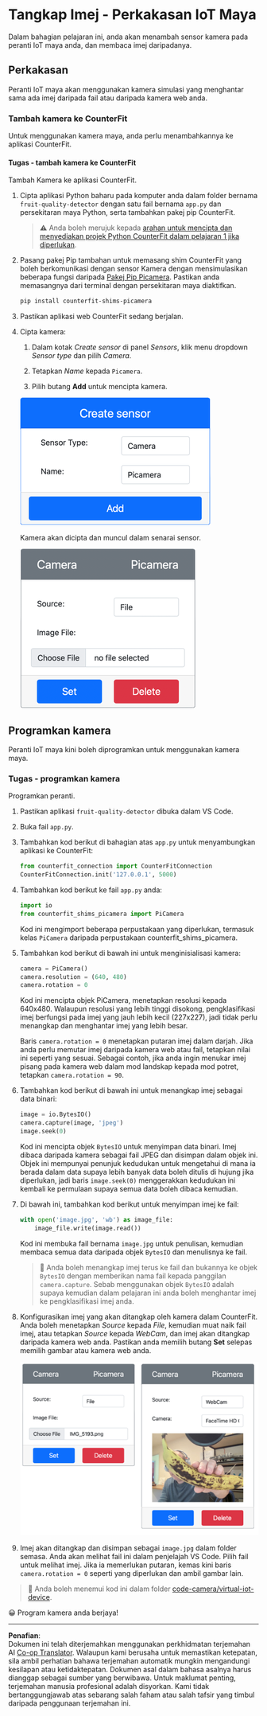 <!--
CO_OP_TRANSLATOR_METADATA:
{
  "original_hash": "3ba7150ffc4a6999f6c3cfb4906ec7df",
  "translation_date": "2025-08-27T23:01:27+00:00",
  "source_file": "4-manufacturing/lessons/2-check-fruit-from-device/virtual-device-camera.md",
  "language_code": "ms"
}
-->
# Tangkap Imej - Perkakasan IoT Maya

Dalam bahagian pelajaran ini, anda akan menambah sensor kamera pada peranti IoT maya anda, dan membaca imej daripadanya.

## Perkakasan

Peranti IoT maya akan menggunakan kamera simulasi yang menghantar sama ada imej daripada fail atau daripada kamera web anda.

### Tambah kamera ke CounterFit

Untuk menggunakan kamera maya, anda perlu menambahkannya ke aplikasi CounterFit.

#### Tugas - tambah kamera ke CounterFit

Tambah Kamera ke aplikasi CounterFit.

1. Cipta aplikasi Python baharu pada komputer anda dalam folder bernama `fruit-quality-detector` dengan satu fail bernama `app.py` dan persekitaran maya Python, serta tambahkan pakej pip CounterFit.

    > ⚠️ Anda boleh merujuk kepada [arahan untuk mencipta dan menyediakan projek Python CounterFit dalam pelajaran 1 jika diperlukan](../../../1-getting-started/lessons/1-introduction-to-iot/virtual-device.md).

1. Pasang pakej Pip tambahan untuk memasang shim CounterFit yang boleh berkomunikasi dengan sensor Kamera dengan mensimulasikan beberapa fungsi daripada [Pakej Pip Picamera](https://pypi.org/project/picamera/). Pastikan anda memasangnya dari terminal dengan persekitaran maya diaktifkan.

    ```sh
    pip install counterfit-shims-picamera
    ```

1. Pastikan aplikasi web CounterFit sedang berjalan.

1. Cipta kamera:

    1. Dalam kotak *Create sensor* di panel *Sensors*, klik menu dropdown *Sensor type* dan pilih *Camera*.

    1. Tetapkan *Name* kepada `Picamera`.

    1. Pilih butang **Add** untuk mencipta kamera.

    ![Tetapan kamera](../../../../../translated_images/counterfit-create-camera.a5de97f59c0bd3cbe0416d7e89a3cfe86d19fbae05c641c53a91286412af0a34.ms.png)

    Kamera akan dicipta dan muncul dalam senarai sensor.

    ![Kamera dicipta](../../../../../translated_images/counterfit-camera.001ec52194c8ee5d3f617173da2c79e1df903d10882adc625cbfc493525125d4.ms.png)

## Programkan kamera

Peranti IoT maya kini boleh diprogramkan untuk menggunakan kamera maya.

### Tugas - programkan kamera

Programkan peranti.

1. Pastikan aplikasi `fruit-quality-detector` dibuka dalam VS Code.

1. Buka fail `app.py`.

1. Tambahkan kod berikut di bahagian atas `app.py` untuk menyambungkan aplikasi ke CounterFit:

    ```python
    from counterfit_connection import CounterFitConnection
    CounterFitConnection.init('127.0.0.1', 5000)
    ```

1. Tambahkan kod berikut ke fail `app.py` anda:

    ```python
    import io
    from counterfit_shims_picamera import PiCamera
    ```

    Kod ini mengimport beberapa perpustakaan yang diperlukan, termasuk kelas `PiCamera` daripada perpustakaan counterfit_shims_picamera.

1. Tambahkan kod berikut di bawah ini untuk menginisialisasi kamera:

    ```python
    camera = PiCamera()
    camera.resolution = (640, 480)
    camera.rotation = 0
    ```

    Kod ini mencipta objek PiCamera, menetapkan resolusi kepada 640x480. Walaupun resolusi yang lebih tinggi disokong, pengklasifikasi imej berfungsi pada imej yang jauh lebih kecil (227x227), jadi tidak perlu menangkap dan menghantar imej yang lebih besar.

    Baris `camera.rotation = 0` menetapkan putaran imej dalam darjah. Jika anda perlu memutar imej daripada kamera web atau fail, tetapkan nilai ini seperti yang sesuai. Sebagai contoh, jika anda ingin menukar imej pisang pada kamera web dalam mod landskap kepada mod potret, tetapkan `camera.rotation = 90`.

1. Tambahkan kod berikut di bawah ini untuk menangkap imej sebagai data binari:

    ```python
    image = io.BytesIO()
    camera.capture(image, 'jpeg')
    image.seek(0)
    ```

    Kod ini mencipta objek `BytesIO` untuk menyimpan data binari. Imej dibaca daripada kamera sebagai fail JPEG dan disimpan dalam objek ini. Objek ini mempunyai penunjuk kedudukan untuk mengetahui di mana ia berada dalam data supaya lebih banyak data boleh ditulis di hujung jika diperlukan, jadi baris `image.seek(0)` menggerakkan kedudukan ini kembali ke permulaan supaya semua data boleh dibaca kemudian.

1. Di bawah ini, tambahkan kod berikut untuk menyimpan imej ke fail:

    ```python
    with open('image.jpg', 'wb') as image_file:
        image_file.write(image.read())
    ```

    Kod ini membuka fail bernama `image.jpg` untuk penulisan, kemudian membaca semua data daripada objek `BytesIO` dan menulisnya ke fail.

    > 💁 Anda boleh menangkap imej terus ke fail dan bukannya ke objek `BytesIO` dengan memberikan nama fail kepada panggilan `camera.capture`. Sebab menggunakan objek `BytesIO` adalah supaya kemudian dalam pelajaran ini anda boleh menghantar imej ke pengklasifikasi imej anda.

1. Konfigurasikan imej yang akan ditangkap oleh kamera dalam CounterFit. Anda boleh menetapkan *Source* kepada *File*, kemudian muat naik fail imej, atau tetapkan *Source* kepada *WebCam*, dan imej akan ditangkap daripada kamera web anda. Pastikan anda memilih butang **Set** selepas memilih gambar atau kamera web anda.

    ![CounterFit dengan fail ditetapkan sebagai sumber imej, dan kamera web menunjukkan seseorang memegang pisang dalam pratonton kamera web](../../../../../translated_images/counterfit-camera-options.eb3bd5150a8e7dffbf24bc5bcaba0cf2cdef95fbe6bbe393695d173817d6b8df.ms.png)

1. Imej akan ditangkap dan disimpan sebagai `image.jpg` dalam folder semasa. Anda akan melihat fail ini dalam penjelajah VS Code. Pilih fail untuk melihat imej. Jika ia memerlukan putaran, kemas kini baris `camera.rotation = 0` seperti yang diperlukan dan ambil gambar lain.

> 💁 Anda boleh menemui kod ini dalam folder [code-camera/virtual-iot-device](../../../../../4-manufacturing/lessons/2-check-fruit-from-device/code-camera/virtual-iot-device).

😀 Program kamera anda berjaya!

---

**Penafian**:  
Dokumen ini telah diterjemahkan menggunakan perkhidmatan terjemahan AI [Co-op Translator](https://github.com/Azure/co-op-translator). Walaupun kami berusaha untuk memastikan ketepatan, sila ambil perhatian bahawa terjemahan automatik mungkin mengandungi kesilapan atau ketidaktepatan. Dokumen asal dalam bahasa asalnya harus dianggap sebagai sumber yang berwibawa. Untuk maklumat penting, terjemahan manusia profesional adalah disyorkan. Kami tidak bertanggungjawab atas sebarang salah faham atau salah tafsir yang timbul daripada penggunaan terjemahan ini.